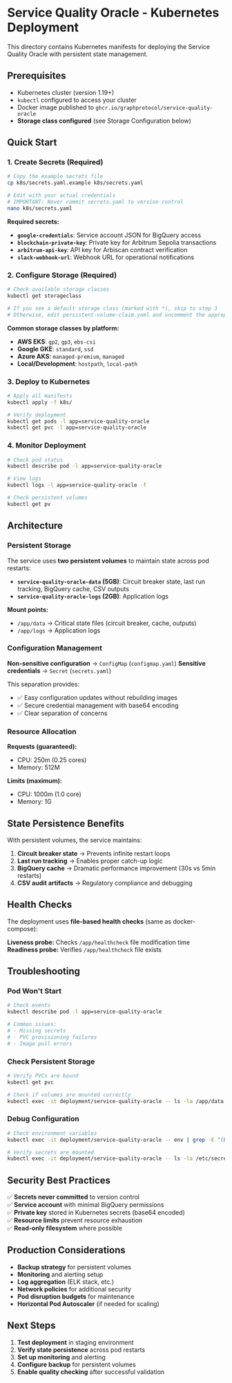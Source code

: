 # Service Quality Oracle - Kubernetes Deployment

This directory contains Kubernetes manifests for deploying the Service Quality Oracle with persistent state management.

## Prerequisites

- Kubernetes cluster (version 1.19+)
- `kubectl` configured to access your cluster
- Docker image published to `ghcr.io/graphprotocol/service-quality-oracle`
- **Storage class configured** (see Storage Configuration below)

## Quick Start

### 1. Create Secrets (Required)

```bash
# Copy the example secrets file
cp k8s/secrets.yaml.example k8s/secrets.yaml

# Edit with your actual credentials
# IMPORTANT: Never commit secrets.yaml to version control
nano k8s/secrets.yaml
```

**Required secrets:**

- **`google-credentials`**: Service account JSON for BigQuery access
- **`blockchain-private-key`**: Private key for Arbitrum Sepolia transactions  
- **`arbitrum-api-key`**: API key for Arbiscan contract verification
- **`slack-webhook-url`**: Webhook URL for operational notifications

### 2. Configure Storage (Required)

```bash
# Check available storage classes
kubectl get storageclass

# If you see a default storage class (marked with *), skip to step 3
# Otherwise, edit persistent-volume-claim.yaml and uncomment the appropriate storageClassName
```

**Common storage classes by platform:**

- **AWS EKS**: `gp2`, `gp3`, `ebs-csi`
- **Google GKE**: `standard`, `ssd`  
- **Azure AKS**: `managed-premium`, `managed`
- **Local/Development**: `hostpath`, `local-path`

### 3. Deploy to Kubernetes

```bash
# Apply all manifests
kubectl apply -f k8s/

# Verify deployment
kubectl get pods -l app=service-quality-oracle
kubectl get pvc -l app=service-quality-oracle
```

### 4. Monitor Deployment

```bash
# Check pod status
kubectl describe pod -l app=service-quality-oracle

# View logs
kubectl logs -l app=service-quality-oracle -f

# Check persistent volumes
kubectl get pv
```

## Architecture

### Persistent Storage

The service uses **two persistent volumes** to maintain state across pod restarts:

- **`service-quality-oracle-data` (5GB)**: Circuit breaker state, last run tracking, BigQuery cache, CSV outputs
- **`service-quality-oracle-logs` (2GB)**: Application logs

**Mount points:**

- `/app/data` → Critical state files (circuit breaker, cache, outputs)
- `/app/logs` → Application logs

### Configuration Management

**Non-sensitive configuration** → `ConfigMap` (`configmap.yaml`)
**Sensitive credentials** → `Secret` (`secrets.yaml`)

This separation provides:

- ✅ Easy configuration updates without rebuilding images
- ✅ Secure credential management with base64 encoding
- ✅ Clear separation of concerns

### Resource Allocation

**Requests (guaranteed):**

- CPU: 250m (0.25 cores)
- Memory: 512M

**Limits (maximum):**

- CPU: 1000m (1.0 core)  
- Memory: 1G

## State Persistence Benefits

With persistent volumes, the service maintains:

1. **Circuit breaker state** → Prevents infinite restart loops
2. **Last run tracking** → Enables proper catch-up logic
3. **BigQuery cache** → Dramatic performance improvement (30s vs 5min restarts)
4. **CSV audit artifacts** → Regulatory compliance and debugging

## Health Checks

The deployment uses **file-based health checks** (same as docker-compose):

**Liveness probe:** Checks `/app/healthcheck` file modification time  
**Readiness probe:** Verifies `/app/healthcheck` file exists

## Troubleshooting

### Pod Won't Start

```bash
# Check events
kubectl describe pod -l app=service-quality-oracle

# Common issues:
# - Missing secrets
# - PVC provisioning failures
# - Image pull errors
```

### Check Persistent Storage

```bash
# Verify PVCs are bound
kubectl get pvc

# Check if volumes are mounted correctly
kubectl exec -it deployment/service-quality-oracle -- ls -la /app/data
```

### Debug Configuration

```bash
# Check environment variables
kubectl exec -it deployment/service-quality-oracle -- env | grep -E "(BIGQUERY|BLOCKCHAIN)"

# Verify secrets are mounted
kubectl exec -it deployment/service-quality-oracle -- ls -la /etc/secrets
```

## Security Best Practices

✅ **Secrets never committed** to version control  
✅ **Service account** with minimal BigQuery permissions  
✅ **Private key** stored in Kubernetes secrets (base64 encoded)  
✅ **Resource limits** prevent resource exhaustion  
✅ **Read-only filesystem** where possible  

## Production Considerations

- **Backup strategy** for persistent volumes
- **Monitoring** and alerting setup
- **Log aggregation** (ELK stack, etc.)
- **Network policies** for additional security
- **Pod disruption budgets** for maintenance
- **Horizontal Pod Autoscaler** (if needed for scaling)

## Next Steps

1. **Test deployment** in staging environment
2. **Verify state persistence** across pod restarts  
3. **Set up monitoring** and alerting
4. **Configure backup** for persistent volumes
5. **Enable quality checking** after successful validation
